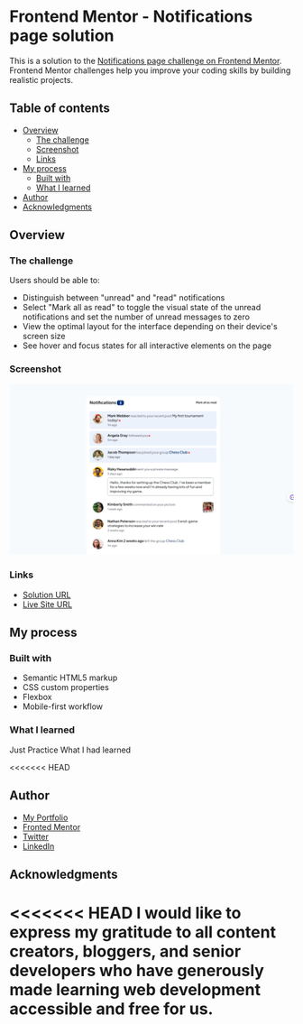 # Frontend Mentor - Notifications page solution

This is a solution to the [Notifications page challenge on Frontend Mentor](https://www.frontendmentor.io/challenges/notifications-page-DqK5QAmKbC). Frontend Mentor challenges help you improve your coding skills by building realistic projects.

## Table of contents

- [Overview](#overview)
  - [The challenge](#the-challenge)
  - [Screenshot](#screenshot)
  - [Links](#links)
- [My process](#my-process)
  - [Built with](#built-with)
  - [What I learned](#what-i-learned)
- [Author](#author)
- [Acknowledgments](#acknowledgments)

## Overview

### The challenge

Users should be able to:

- Distinguish between "unread" and "read" notifications
- Select "Mark all as read" to toggle the visual state of the unread notifications and set the number of unread messages to zero
- View the optimal layout for the interface depending on their device's screen size
- See hover and focus states for all interactive elements on the page

### Screenshot

![](./assets/images/desktop.png)

### Links

- [Solution URL](https://github.com/MahmoodHashem/Mentor-Challanges/tree/main/notification-page)
- [Live Site URL](https://mahmoodhashem.github.io/Mentor-Challanges/notification-page)

## My process

### Built with

- Semantic HTML5 markup
- CSS custom properties
- Flexbox
- Mobile-first workflow

### What I learned

Just Practice What I had learned

<<<<<<< HEAD

## Author

- [My Portfolio](https://main--mahmood-hashemi.netlify.app/)
- [Fronted Mentor](https://www.frontendmentor.io/profile/MahmoodHasheme/yourusername)
- [Twitter](https://twitter.com/Mahmood18999963)
- [LinkedIn](https://www.linkedin.com/in/shah-mahmood-hashemi-55172a276/)

## Acknowledgments

<<<<<<< HEAD
I would like to express my gratitude to all content creators, bloggers, and senior developers who have generously made learning web development accessible and free for us.
=======

